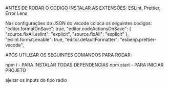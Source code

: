 ANTES DE RODAR O CODIGO INSTALAR AS EXTENSÕES:
ESLint, Prettier, Error Lens

Nas configurações do JSON do vscode coloca os seguintes codigos:
"editor.formatOnSave": true,
"editor.codeActionsOnSave": {
"source.fixAll.eslint": "explicit",
"source.fixAll": "explicit"
},
"eslint.format.enable": true,
"editor.defaultFormatter": "esbenp.prettier-vscode",

APÓS UTILIZAR OS SEGUINTES COMANDOS PARA RODAR:

npm i - PARA INSTALAR TODAS DEPENDENCIAS
npm start - PARA INICIAR PROJETO

ajeitar os inputs do tipo radio
